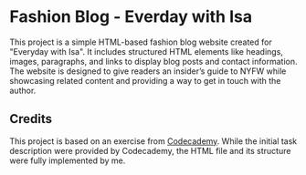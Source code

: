 # Fashion Blog - Everday with Isa

This project is a simple HTML-based fashion blog website created for "Everyday with Isa". It includes structured HTML elements like headings, images, paragraphs, and links to display blog posts and contact information. The website is designed to give readers an insider’s guide to NYFW while showcasing related content and providing a way to get in touch with the author.

## Credits
This project is based on an exercise from <a href="https://www.codecademy.com/learn/learn-html-fundamentals">Codecademy</a>. While the initial task description were provided by Codecademy, the HTML file and its structure were fully implemented by me.
